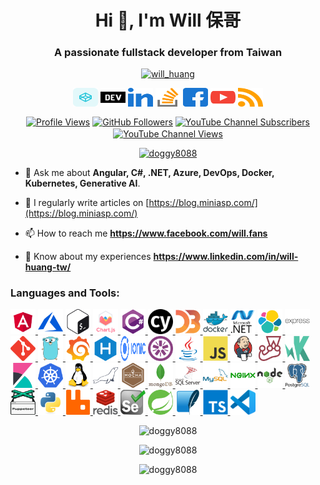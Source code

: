 <h1 align="center">Hi 👋, I'm Will 保哥</h1>
<h3 align="center">A passionate fullstack developer from Taiwan</h3>
<p align="center">
    <a href="https://twitter.com/will_huang" target="blank"><img src="https://img.shields.io/twitter/follow/will_huang?logo=twitter&style=for-the-badge" alt="will_huang" /></a>
</p>
<p align="center">
    <a href="https://codepen.io/willh" target="blank"><img align="center" src="images/codepen.svg" alt="willh" height="30" width="40" /></a>
    <a href="https://dev.to/will_huang" target="blank"><img align="center" src="images/dev-dot-to.svg" alt="will_huang" height="30" width="40" /></a>
    <a href="https://linkedin.com/in/will-huang-tw" target="blank"><img align="center" src="images/linked-in-alt.svg" alt="will-huang-tw" height="30" width="40" /></a>
    <a href="https://stackoverflow.com/users/910074" target="blank"><img align="center" src="images/stack-overflow.svg" alt="910074" height="30" width="40" /></a>
    <a href="https://fb.com/will.fans" target="blank"><img align="center" src="images/facebook.svg" alt="will.fans" height="30" width="40" /></a>
    <a href="https://www.youtube.com/c/willhuang" target="blank"><img align="center" src="images/youtube.svg" alt="willhuang" height="30" width="40" /></a>
    <a href="https://feeds.feedburner.com/thewillwillweb" target="blank"><img align="center" src="images/rss.svg" alt="feeds.feedburner.com/thewillwillweb" height="30" width="40" /></a>
</p>
<p align="center">
    <a href="https://github.com/doggy8088" target="blank"><img align="center" src="https://komarev.com/ghpvc/?username=doggy8088&label=Profile%20Views&color=0e75b6&style=plastic" alt="Profile Views" /></a>
    <a href="https://github.com/doggy8088" target="blank"><img align="center" src="https://img.shields.io/github/followers/doggy8088?label=GitHub%20Followers&&style=plastic" alt="GitHub Followers" /></a>
    <a href="https://www.youtube.com/channel/UC_R2RVC5RnkivQwDFGZ6ohg" target="blank"><img align="center" src="https://img.shields.io/youtube/channel/subscribers/UC_R2RVC5RnkivQwDFGZ6ohg?label=YouTube%20Subscribers&style=plastic" alt="YouTube Channel Subscribers" /></a>
    <a href="https://www.youtube.com/channel/UC_R2RVC5RnkivQwDFGZ6ohg" target="blank"><img align="center" src="https://img.shields.io/youtube/channel/views/UC_R2RVC5RnkivQwDFGZ6ohg?label=YouTube%20Views&style=plastic" alt="YouTube Channel Views" /></a>
</p>
<p align="center">
    <a href="https://github.com/ryo-ma/github-profile-trophy"><img src="https://github-profile-trophy.vercel.app/?username=doggy8088&&row=2&column=4&margin-w=5&margin-h=5&no-bg=false&no-frame=true&title=MultiLanguage,LongTimeUser,AncientUser,Stars,Followers,Repositories,Issue,PullRequest" alt="doggy8088" /></a>
</p>

- 💬 Ask me about **Angular, C#, .NET, Azure, DevOps, Docker, Kubernetes, Generative AI**.

- 📝 I regularly write articles on [https://blog.miniasp.com/](https://blog.miniasp.com/)

- 📫 How to reach me **https://www.facebook.com/will.fans**

- 📄 Know about my experiences **https://www.linkedin.com/in/will-huang-tw/**

<h3>Languages and Tools:</h3>

<p>
    <a href="https://angular.io" target="_blank">
        <img src="images/angular.svg" alt="angular" width="40" height="40" />
    </a>
    <a href="https://azure.microsoft.com/en-in/" target="_blank">
        <img src="images/microsoft_azure-icon.svg" alt="azure" width="40" height="40" />
    </a>
    <a href="https://www.gnu.org/software/bash/" target="_blank">
        <img src="images/gnu_bash-icon.svg" alt="bash" width="40" height="40" />
    </a>
    <a href="https://www.chartjs.org" target="_blank">
        <img src="images/logo-title.svg" alt="chartjs" width="40" height="40" />
    </a>
    <a href="https://www.w3schools.com/cs/" target="_blank">
        <img src="images/csharp-original.svg" alt="csharp" width="40" height="40" />
    </a>
    <a href="https://www.cypress.io" target="_blank">
        <img src="images/cypress.svg" alt="cypress" width="40" height="40" />
    </a>
    <a href="https://d3js.org/" target="_blank">
        <img src="images/d3js-original.svg" alt="d3js" width="40" height="40" />
    </a>
    <a href="https://www.docker.com/" target="_blank">
        <img src="images/docker-original-wordmark.svg" alt="docker" width="40" height="40" />
    </a>
    <a href="https://dotnet.microsoft.com/" target="_blank">
        <img src="images/dot-net-original-wordmark.svg" alt="dotnet" width="40" height="40" />
    </a>
    <a href="https://www.elastic.co" target="_blank">
        <img src="images/elastic-icon.svg" alt="elasticsearch" width="40" height="40" />
    </a>
    <a href="https://expressjs.com" target="_blank">
        <img src="images/express-original-wordmark.svg" alt="express" width="40" height="40" />
    </a>
    <a href="https://git-scm.com/" target="_blank">
        <img src="images/git-scm-icon.svg" alt="git" width="40" height="40" />
    </a>
    <a href="https://golang.org" target="_blank">
        <img src="images/go-original.svg" alt="go" width="40" height="40" />
    </a>
    <a href="https://grafana.com" target="_blank">
        <img src="images/grafana-icon.svg" alt="grafana" width="40" height="40" />
    </a>
    <a href="hexo.io/" target="_blank">
        <img src="images/hexoio-icon.svg" alt="hexo" width="40" height="40" />
    </a>
    <a href="https://ionicframework.com" target="_blank">
        <img src="images/Ionic_Logo.svg" alt="ionic" width="40" height="40" />
    </a>
    <a href="https://jasmine.github.io/" target="_blank">
        <img src="images/jasmine-icon.svg" alt="jasmine" width="40" height="40" />
    </a>
    <a href="https://www.java.com" target="_blank">
        <img src="images/java-original.svg" alt="java" width="40" height="40" />
    </a>
    <a href="https://developer.mozilla.org/en-US/docs/Web/JavaScript" target="_blank">
        <img src="images/javascript-original.svg" alt="javascript" width="40" height="40" />
    </a>
    <a href="https://www.jenkins.io" target="_blank">
        <img src="images/jenkins-icon.svg" alt="jenkins" width="40" height="40" />
    </a>
    <a href="https://jestjs.io" target="_blank">
        <img src="images/jestjsio-icon.svg" alt="jest" width="40" height="40" />
    </a>
    <a href="https://karma-runner.github.io/latest/index.html" target="_blank">
        <img src="images/karma.svg" alt="karma" width="40" height="40" />
    </a>
    <a href="https://www.elastic.co/kibana" target="_blank">
        <img src="images/elasticco_kibana-icon.svg" alt="kibana" width="40" height="40" />
    </a>
    <a href="https://kubernetes.io" target="_blank">
        <img src="images/kubernetes-icon.svg" alt="kubernetes" width="40" height="40" />
    </a>
    <a href="https://www.linux.org/" target="_blank">
        <img src="images/linux-original.svg" alt="linux" width="40" height="40" />
    </a>
    <a href="https://mariadb.org/" target="_blank">
        <img src="images/mariadb-icon.svg" alt="mariadb" width="40" height="40" />
    </a>
    <a href="https://mochajs.org" target="_blank">
        <img src="images/mochajs-icon.svg" alt="mocha" width="40" height="40" />
    </a>
    <a href="https://www.mongodb.com/" target="_blank">
        <img src="images/mongodb-original-wordmark.svg" alt="mongodb" width="40" height="40" />
    </a>
    <a href="https://www.microsoft.com/en-us/sql-server" target="_blank">
        <img src="images/microsoft-sql-server-logo.svg" alt="mssql" width="40" height="40" />
    </a>
    <a href="https://www.mysql.com/" target="_blank">
        <img src="images/mysql-original-wordmark.svg" alt="mysql" width="40" height="40" />
    </a>
    <a href="https://www.nginx.com" target="_blank">
        <img src="images/nginx-original.svg" alt="nginx" width="40" height="40" />
    </a>
    <a href="https://nodejs.org" target="_blank">
        <img src="images/nodejs-original-wordmark.svg" alt="nodejs" width="40" height="40" />
    </a>
    <a href="https://www.postgresql.org" target="_blank">
        <img src="images/postgresql-original-wordmark.svg" alt="postgresql" width="40" height="40" />
    </a>
    <a href="https://github.com/puppeteer/puppeteer" target="_blank">
        <img src="images/pptrdev-official.svg" alt="puppeteer" width="40" height="40" />
    </a>
    <a href="https://www.python.org" target="_blank">
        <img src="images/python.svg" alt="python" width="40" height="40" />
    </a>
    <a href="https://www.rabbitmq.com" target="_blank">
        <img src="images/rabbitmq.svg" alt="rabbitMQ" width="40" height="40" />
    </a>
    <a href="https://redis.io" target="_blank">
        <img src="images/redis.svg" alt="redis" width="40" height="40" />
    </a>
    <a href="https://www.selenium.dev" target="_blank">
        <img src="images/selenium.svg" alt="selenium" width="40" height="40" />
    </a>
    <a href="https://spring.io/" target="_blank">
        <img src="images/springio.svg" alt="spring" width="40" height="40" />
    </a>
    <a href="https://www.sqlite.org/" target="_blank">
        <img src="images/sqlite.svg" alt="sqlite" width="40" height="40" />
    </a>
    <a href="https://www.typescriptlang.org/" target="_blank">
        <img src="images/typescript.svg" alt="typescript" width="40" height="40" />
    </a>
    <a href="https://code.visualstudio.com/" target="_blank">
        <img src="images/vscode.svg" alt="typescript" width="40" height="40" />
    </a>
</p>

<p align="center"><img src="https://github-readme-stats.vercel.app/api/top-langs?username=doggy8088&show_icons=true&locale=en&layout=compact" alt="doggy8088" /></p>

<p align="center"><img src="https://github-readme-stats.vercel.app/api?username=doggy8088&show_icons=true&locale=en" alt="doggy8088" /></p>

<p align="center"><img src="https://github-readme-streak-stats.herokuapp.com/?user=doggy8088&" alt="doggy8088" /></p>
